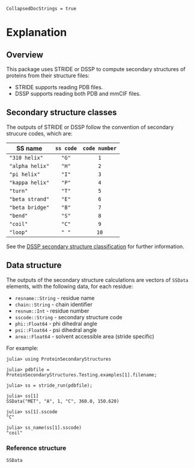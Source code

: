 ```@meta
CollapsedDocStrings = true
```

# Explanation

## Overview

This package uses STRIDE or DSSP to compute secondary structures of proteins from their structure files:

- STRIDE supports reading PDB files.
- DSSP supports reading both PDB and mmCIF files.

## Secondary structure classes

The outputs of STRIDE or DSSP follow the convention of secondary strucure codes, which are:

| SS name             | `ss code`    |`code number` |
|---------------------|:------------:|:------------:|
| `"310 helix"`       | `"G"`        | `1`          | 
| `"alpha helix"`     | `"H"`        | `2`          |
| `"pi helix"`        | `"I"`        | `3`          |
| `"kappa helix"`     | `"P"`        | `4`          |
| `"turn"`            | `"T"`        | `5`          |
| `"beta strand"`     | `"E"`        | `6`          |
| `"beta bridge"`     | `"B"`        | `7`          |
| `"bend"`            | `"S"`        | `8`          |
| `"coil"`            | `"C"`        | `9`          |
| `"loop"`            | `" "`        | `10`         |

See the [DSSP secondary structure classification](https://pdb-redo.eu/dssp/about) for further information.

## Data structure

The outputs of the secondary structure calculations are vectors of `SSData` elements, with the following data, for each residue:

* `resname::String` - residue name
* `chain::String` - chain identifier
* `resnum::Int` - residue number
* `sscode::String` - secondary structure code
* `phi::Float64` - phi dihedral angle
* `psi::Float64` - psi dihedral angle
* `area::Float64` - solvent accessible area (stride specific)

For example: 

```jldoctest
julia> using ProteinSecondaryStructures

julia> pdbfile = ProteinSecondaryStructures.Testing.examples[1].filename;

julia> ss = stride_run(pdbfile);

julia> ss[1]
SSData("MET", "A", 1, "C", 360.0, 150.620)

julia> ss[1].sscode
"C"

julia> ss_name(ss[1].sscode)
"coil"
```

### Reference structure

```@docs
SSData
```


